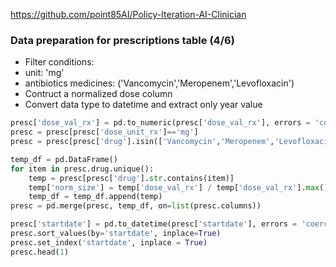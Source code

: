 

https://github.com/point85AI/Policy-Iteration-AI-Clinician 
### Data preparation for prescriptions table (4/6)

- Filter conditions:
- unit: 'mg'
- antibiotics medicines: ('Vancomycin','Meropenem','Levofloxacin')
- Contruct a normalized dose column
- Convert data type to datetime and extract only year value

```python
presc['dose_val_rx'] = pd.to_numeric(presc['dose_val_rx'], errors = 'coerce')
presc = presc[presc['dose_unit_rx']=='mg']
presc = presc[presc['drug'].isin(['Vancomycin','Meropenem','Levofloxacin'])]

temp_df = pd.DataFrame()
for item in presc.drug.unique():
    temp = presc[presc['drug'].str.contains(item)]
    temp['norm_size'] = temp['dose_val_rx'] / temp['dose_val_rx'].max()
    temp_df = temp_df.append(temp)
presc = pd.merge(presc, temp_df, on=list(presc.columns))

presc['startdate'] = pd.to_datetime(presc['startdate'], errors = 'coerce')
presc.sort_values(by='startdate', inplace=True)
presc.set_index('startdate', inplace = True)
presc.head(1)
```